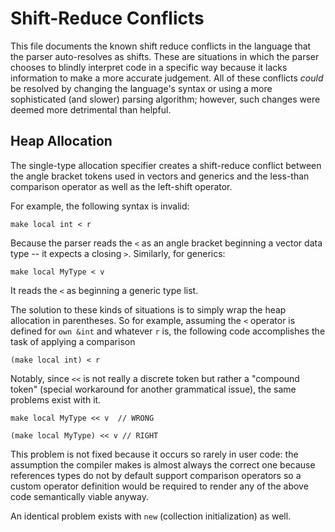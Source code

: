 # Shift-Reduce Conflicts

This file documents the known shift reduce conflicts in the language that
the parser auto-resolves as shifts.  These are situations in which the
parser chooses to blindly interpret code in a specific way because it
lacks information to make a more accurate judgement.  All of these conflicts
*could* be resolved by changing the language's syntax or using a more
sophisticated (and slower) parsing algorithm; however, such changes were
deemed more detrimental than helpful. 

## Heap Allocation

The single-type allocation specifier creates a shift-reduce conflict between
the angle bracket tokens used in vectors and generics and the less-than comparison
operator as well as the left-shift operator.

For example, the following syntax is invalid:

    make local int < r

Because the parser reads the `<` as an angle bracket beginning a vector data type
-- it expects a closing `>`.  Similarly, for generics:

    make local MyType < v

It reads the `<` as beginning a generic type list.

The solution to these kinds of situations is to simply wrap the heap allocation
in parentheses.  So for example, assuming the `<` operator is defined for `own &int`
and whatever `r` is, the following code accomplishes the task of applying a comparison

    (make local int) < r

Notably, since `<<` is not really a discrete token but rather a "compound token"
(special workaround for another grammatical issue), the same problems exist with it.

    make local MyType << v  // WRONG

    (make local MyType) << v // RIGHT

This problem is not fixed because it occurs so rarely in user code: the assumption
the compiler makes is almost always the correct one because references types do not
by default support comparison operators so a custom operator definition would be
required to render any of the above code semantically viable anyway.

An identical problem exists with `new` (collection initialization) as well.



